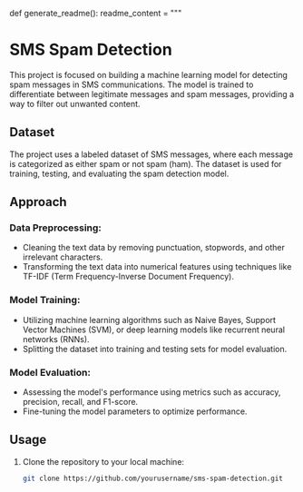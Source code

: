 def generate_readme():
    readme_content = """
# SMS Spam Detection

This project is focused on building a machine learning model for detecting spam messages in SMS communications. The model is trained to differentiate between legitimate messages and spam messages, providing a way to filter out unwanted content.

## Dataset

The project uses a labeled dataset of SMS messages, where each message is categorized as either spam or not spam (ham). The dataset is used for training, testing, and evaluating the spam detection model.

## Approach

### Data Preprocessing:
- Cleaning the text data by removing punctuation, stopwords, and other irrelevant characters.
- Transforming the text data into numerical features using techniques like TF-IDF (Term Frequency-Inverse Document Frequency).

### Model Training:
- Utilizing machine learning algorithms such as Naive Bayes, Support Vector Machines (SVM), or deep learning models like recurrent neural networks (RNNs).
- Splitting the dataset into training and testing sets for model evaluation.

### Model Evaluation:
- Assessing the model's performance using metrics such as accuracy, precision, recall, and F1-score.
- Fine-tuning the model parameters to optimize performance.

## Usage

1. Clone the repository to your local machine:

   ```bash
   git clone https://github.com/yourusername/sms-spam-detection.git
